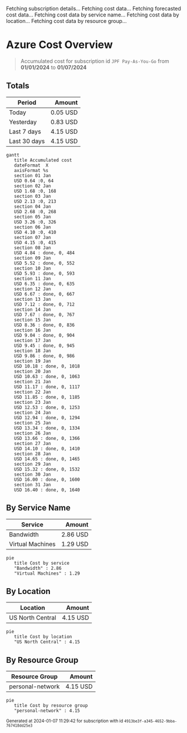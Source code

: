 Fetching subscription details...
Fetching cost data...
Fetching forecasted cost data...
Fetching cost data by service name...
Fetching cost data by location...
Fetching cost data by resource group...
# Azure Cost Overview

> Accumulated cost for subscription id `JPF Pay-As-You-Go` from **01/01/2024** to **01/07/2024**

## Totals

|Period|Amount|
|---|---:|
|Today|0.05 USD|
|Yesterday|0.83 USD|
|Last 7 days|4.15 USD|
|Last 30 days|4.15 USD|

```mermaid
gantt
   title Accumulated cost
   dateFormat  X
   axisFormat %s
   section 01 Jan
   USD 0.64 :0, 64
   section 02 Jan
   USD 1.68 :0, 168
   section 03 Jan
   USD 2.13 :0, 213
   section 04 Jan
   USD 2.68 :0, 268
   section 05 Jan
   USD 3.26 :0, 326
   section 06 Jan
   USD 4.10 :0, 410
   section 07 Jan
   USD 4.15 :0, 415
   section 08 Jan
   USD 4.84 : done, 0, 484
   section 09 Jan
   USD 5.52 : done, 0, 552
   section 10 Jan
   USD 5.93 : done, 0, 593
   section 11 Jan
   USD 6.35 : done, 0, 635
   section 12 Jan
   USD 6.67 : done, 0, 667
   section 13 Jan
   USD 7.12 : done, 0, 712
   section 14 Jan
   USD 7.67 : done, 0, 767
   section 15 Jan
   USD 8.36 : done, 0, 836
   section 16 Jan
   USD 9.04 : done, 0, 904
   section 17 Jan
   USD 9.45 : done, 0, 945
   section 18 Jan
   USD 9.86 : done, 0, 986
   section 19 Jan
   USD 10.18 : done, 0, 1018
   section 20 Jan
   USD 10.63 : done, 0, 1063
   section 21 Jan
   USD 11.17 : done, 0, 1117
   section 22 Jan
   USD 11.85 : done, 0, 1185
   section 23 Jan
   USD 12.53 : done, 0, 1253
   section 24 Jan
   USD 12.94 : done, 0, 1294
   section 25 Jan
   USD 13.34 : done, 0, 1334
   section 26 Jan
   USD 13.66 : done, 0, 1366
   section 27 Jan
   USD 14.10 : done, 0, 1410
   section 28 Jan
   USD 14.65 : done, 0, 1465
   section 29 Jan
   USD 15.32 : done, 0, 1532
   section 30 Jan
   USD 16.00 : done, 0, 1600
   section 31 Jan
   USD 16.40 : done, 0, 1640
```

## By Service Name

|Service|Amount|
|---|---:|
|Bandwidth|2.86 USD|
|Virtual Machines|1.29 USD|

```mermaid
pie
   title Cost by service
   "Bandwidth" : 2.86
   "Virtual Machines" : 1.29
```

## By Location

|Location|Amount|
|---|---:|
|US North Central|4.15 USD|

```mermaid
pie
   title Cost by location
   "US North Central" : 4.15
```

## By Resource Group

|Resource Group|Amount|
|---|---:|
|personal-network|4.15 USD|

```mermaid
pie
   title Cost by resource group
   "personal-network" : 4.15
```

<sup>Generated at 2024-01-07 11:29:42 for subscription with id `4913be3f-a345-4652-9bba-767418dd25e3`</sup>
